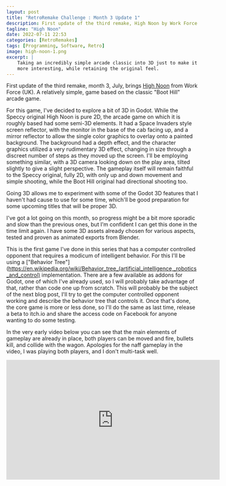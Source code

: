 ```yaml
---
layout: post
title: "RetroRemake Challenge : Month 3 Update 1"
description: First update of the third remake, High Noon by Work Force.
tagline: "High Noon"
date: 2022-07-11 22:53
categories: [RetroRemakes]
tags: [Programming, Software, Retro]
image: high-noon-1.png
excerpt: |
    Taking an incredibly simple arcade classic into 3D just to make it
    more interesting, while retaining the original feel.
---
```


First update of the third remake, month 3, July, brings 
[High Noon](https://spectrumcomputing.co.uk/entry/2315/ZX-Spectrum/High_Noon)
from Work Force (UK). A relatively simple,  game based on the classic 
"Boot Hill" arcade game. 

For this game, I've decided to explore a bit of 3D in Godot. While the Speccy
original High Noon is pure 2D, the arcade game on which it is roughly based had
some semi-3D elements. It had a Space Invaders style screen reflector, with the
monitor in the base of the cab facing up, and a mirror reflector to allow the
single color graphics to overlay onto a painted background. The background
had a depth effect, and the character graphics utilized a very rudimentary
3D effect, changing in size through a discreet number of steps as they moved
up the screen. I'll be employing something similar, with a 3D camera looking
down on the play area, tilted slightly to give a slight perspective. The 
gameplay itself will remain faithful to the Speccy original, fully 2D, with
only up and down movement and simple shooting, while the Boot Hill original had
directional shooting too. 

Going 3D allows me to experiment with some of the Godot 3D features that I
haven't had cause to use for some time, which'll be good preparation for some
upcoming titles that will be proper 3D.

I've got a lot going on this month, so progress might be a bit more sporadic 
and slow than the previous ones, but I'm confident I can get this done in the
time limit again. I have some 3D assets already chosen for various aspects,
tested and proven as animated exports from Blender.

This is the first game I've done in this series that has a computer controlled
opponent that requires a modicum of intelligent behavior. For this I'll be 
using a 
["Behavior Tree"](https://en.wikipedia.org/wiki/Behavior_tree_(artificial_intelligence,_robotics_and_control)
implementation. There are a few available as addons for Godot, one of which
I've already used, so I will probably take advantage of that, rather than code
one up from scratch. This will probably be the subject of the next blog post,
I'll try to get the computer controlled opponent working and describe the 
behavior tree that controls it. Once that's done, the core game is more or less
done, so I'll do the same as last time, release a beta to itch.io and share
the access code on Facebook for anyone wanting to do some testing.

In the very early video below you can see that the main elements of gameplay
are already in place, both players can be moved and fire, bullets kill, and 
collide with the wagon. Apologies for the naff gameplay in the video, I was
playing both players, and I don't multi-task well. 

<iframe width="560" height="315" src="https://www.youtube.com/embed/XjW8LTt3jMk" title="YouTube video player" frameborder="0" allow="accelerometer; autoplay; clipboard-write; encrypted-media; gyroscope; picture-in-picture" allowfullscreen></iframe>